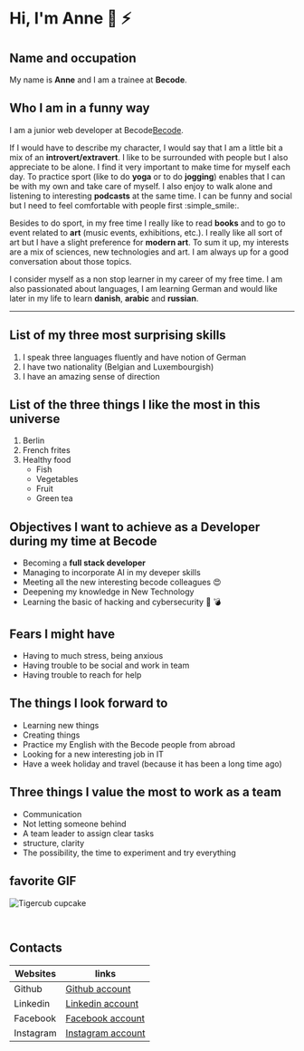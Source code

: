 # Hi, I'm Anne :tiger: :zap:

## Name and occupation

My name is **Anne** and I am a trainee at **Becode**. 


## Who I am in a funny way

I am a junior web developer at Becode[Becode](https://becode.org/). 

If I would have to describe my character, I would say that I am a little bit a mix of an **introvert/extravert**. I like to be surrounded with people but I also appreciate to be alone. I find it very important to make time for myself each day. To practice sport (like to do **yoga** or to do **jogging**) enables that I can be with my own and take care of myself. I also enjoy to walk alone and listening to interesting **podcasts** at the same time. 
I can be funny and social but I need to feel comfortable with people first :simple_smile:.


Besides to do sport, in my free time I really like to read **books** and to go to event related to **art** (music events, exhibitions, etc.). I really like all sort of art but I have a slight preference for **modern art**. To sum it up, my interests are a mix of sciences, new technologies and art. I am always up for a good conversation about those topics.


I consider myself as a non stop learner in my career of my free time. I am also passionated about languages, I am learning German and would like later in my life to learn **danish**, **arabic** and **russian**. 

----------------------------------------------------------------------------------------------

## List of my three most surprising skills
1. I speak three languages fluently and have notion of German
2. I have two nationality (Belgian and Luxembourgish)
3. I have an amazing sense of direction 


## List of the three things I like the most in this universe 
1. Berlin
2. French frites
3. Healthy food
    + Fish
    + Vegetables
    + Fruit
    + Green tea


## Objectives I want to achieve as a Developer during my time at Becode
* Becoming a **full stack developer**
* Managing to incorporate AI in my deveper skills
* Meeting all the new interesting becode colleagues :heart_eyes:
* Deepening my knowledge in New Technology
* Learning the basic of hacking and cybersecurity :space_invader: :bomb:



## Fears I might have 
* Having to much stress, being anxious
* Having trouble to be social and work in team
* Having trouble to reach for help


## The things I look forward to 
* Learning new things
* Creating things
* Practice my English with the Becode people from abroad
* Looking for a new interesting job in IT
* Have a week holiday and travel (because it has been a long time ago)


## Three things I value the most to work as a team
* Communication
* Not letting someone behind
* A team leader to assign clear tasks
* structure, clarity
* The possibility, the time to experiment and try everything



## favorite GIF
![Tigercub cupcake](https://i.pinimg.com/originals/ee/69/a1/ee69a14ad008f2105272b4850cc901ed.gif)

![]()
----------------------------------------------------------------------------------------------

## Contacts

| Websites | links |
| ------ | ------ |
| Github | [Github account](https://github.com/annejungers) |
| Linkedin | [Linkedin account](https://www.linkedin.com/in/anne-jungers-b4a09968/) |
| Facebook | [Facebook account](https://www.facebook.com/anne.jungers/) |
| Instagram | [Instagram account](https://www.instagram.com/anne.jungers/) |


